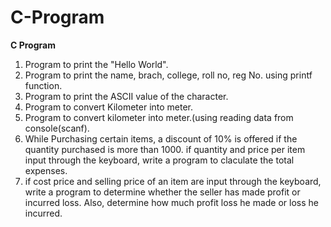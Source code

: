 # C-Program
**C Program**
1. Program to print the "Hello World".
2. Program to print the name, brach, college, roll no, reg No. using printf function.
3. Program to print the ASCII value of the character.
4. Program to convert Kilometer into meter.
5. Program to convert kilometer into meter.(using reading data from console(scanf).
6. While Purchasing certain items, a discount of 10% is offered if the quantity
   purchased is more than 1000. if quantity and price per item input through
   the keyboard, write a program to claculate the total expenses.
7. if cost  price and selling price of an item are input through the keyboard,
   write a program to determine whether the seller has made profit or incurred loss.
   Also, determine how much profit loss he made or loss he incurred.

